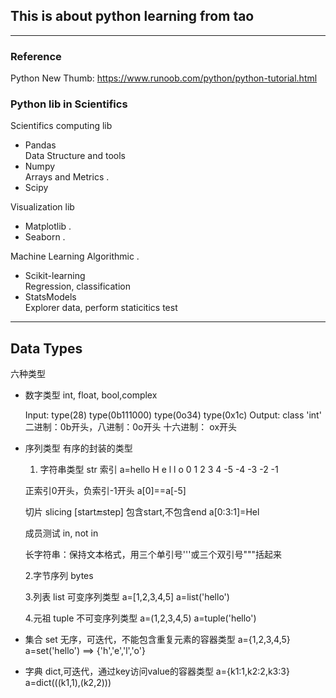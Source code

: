 ## This is about python learning from tao
---



### Reference 
Python New Thumb: https://www.runoob.com/python/python-tutorial.html


### Python lib in Scientifics 
Scientifics computing lib
  * Pandas   
    Data Structure and tools 
  * Numpy  
    Arrays and Metrics . 
  * Scipy

Visualization lib  
  * Matplotlib . 
  * Seaborn . 

Machine Learning Algorithmic . 
  * Scikit-learning   
     Regression, classification  
  * StatsModels   
     Explorer data, perform staticitics test
  
---
## Data Types 
六种类型

* 数字类型
  int, float, bool,complex
  
  Input: type(28) type(0b111000) type(0o34) type(0x1c)
  Output: class 'int'
  二进制：0b开头，八进制：0o开头 十六进制： ox开头
  
* 序列类型
  有序的封装的类型
  1. 字符串类型 str
     索引
     a=hello
     H  e  l  l  o
     0  1  2  3  4
    -5 -4 -3 -2 -1
    
    正索引0开头，负索引-1开头  a[0]==a[-5]
    
    切片 slicing  [start:end:step] 包含start,不包含end
    a[0:3:1]=Hel
    
    成员测试 in, not in
    
    长字符串：保持文本格式，用三个单引号'''或三个双引号"""括起来
   

    
  2.字节序列 bytes
  
  3.列表 list
   可变序列类型
   a=[1,2,3,4,5]
   a=list('hello')
  
  4.元祖 tuple
  不可变序列类型
  a=(1,2,3,4,5)
  a=tuple('hello')
  
* 集合
  set 无序，可迭代，不能包含重复元素的容器类型
  a={1,2,3,4,5}
  a=set('hello')  ==> {'h','e','l','o'}
  
* 字典
  dict,可迭代，通过key访问value的容器类型
  a={k1:1,k2:2,k3:3}
  a=dict(((k1,1),(k2,2)))

